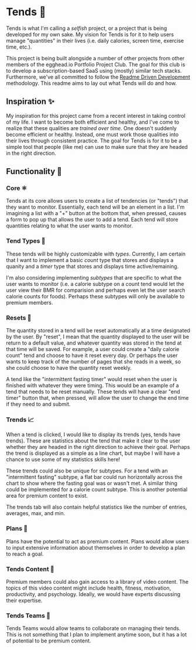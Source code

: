 # Tends 🍕

Tends is what I'm calling a *selfish* project, or a project that is being developed for my own sake. My vision for Tends is for it to help users manage "quantities" in their lives (i.e. daily calories, screen time, exercise time, etc.). 

This project is being built alongside a number of other projects from other members of the egghead.io Portfolio Project Club. The goal for this club is to develop a subscription-based SaaS using (mostly) similar tech stacks. Furthermore, we've all committed to follow the [Readme Driven Development](https://tom.preston-werner.com/2010/08/23/readme-driven-development.html) methodology. This readme aims to lay out what Tends will do and how.

## Inspiration ✨

My inspiration for this project came from a recent interest in taking control of my life. I want to become both efficient and healthy, and I've come to realize that these qualities are *trained over time*. One doesn't suddenly become efficient or healthy. Instead, one must work those qualities into their lives through consistent practice. The goal for Tends is for it to be a simple tool that people (like me) can use to make sure that they are headed in the right direction. 

## Functionality 🎰

### Core ⚛️

Tends at its core allows users to create a list of tendencies (or "tends") that they want to monitor. Essentially, each tend will be an element in a list. I'm imagining a list with a "+" button at the bottom that, when pressed, causes a form to pop up that allows the user to add a tend. Each tend will store quantities relating to what the user wants to monitor.

### Tend Types 👑
These tends will be highly customizable with *types*. Currently, I am certain that I want to implement a basic *count* type that stores and displays a quanity and a *timer* type that stores and displays time active/remaining. 

I'm also considering implementing *subtypes* that are specific to what the user wants to monitor (i.e. a calorie subtype on a count tend would let the user view their BMR for comparision and perhaps even let the user search calorie counts for foods). Perhaps these subtypes will only be available to premium members.

### Resets 🔁
The quantity stored in a tend will be reset automatically at a time designated by the user. By "reset", I mean that the quantity displayed to the user will be return to a default value, and whatever quantity was stored in the tend at that time will be saved. For example, a user could create a "daily calorie count" tend and choose to have it reset every day. Or perhaps the user wants to keep track of the number of pages that she reads in a week, so she could choose to have the quantity reset weekly. 

A tend like the "intermittent fasting timer" would reset when the user is finished with whatever they were timing. This would be an example of a tend that needs to be reset manually. These tends will have a clear "end timer" button that, when pressed, will allow the user to change the end time if they need to and submit.

### Trends 📈

When a tend is clicked, I would like to display its trends (yes, tends have trends). These are statistics about the tend that make it clear to the user whether they are headed in the right direction to achieve their goal. Perhaps the trend is displayed as a simple as a line chart, but maybe I will have a chance to use some of my statistics skills here!

These trends could also be unique for subtypes. For a tend with an "intermittent fasting" subtype, a flat bar could run horizontally across the chart to show where the fasting goal was or wasn't met. A similar thing could be implemented for a calorie count subtype. This is another potential area for premium content to exist.

The trends tab will also contain helpful statistics like the number of entries, averages, max, and min.

### Plans 📝

Plans have the potential to act as premium content. Plans would allow users to input extensive information about themselves in order to develop a plan to reach a goal. 

### Tends Content 🌃

Premium members could also gain access to a library of video content. The topics of this video content might include health, fitness, motivation, productivity, and psychology. Ideally, we would have experts discussing their expertise.

### Tends Teams 👥

Tends Teams would allow teams to collaborate on managing their tends. This is not something that I plan to implement anytime soon, but it has a lot of potential to be premium content.